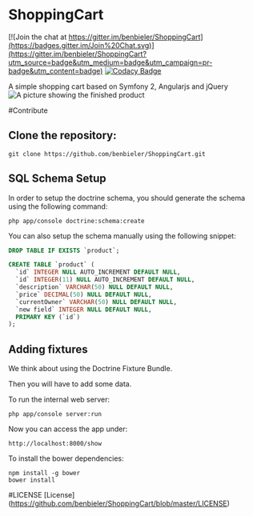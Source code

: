 # ShoppingCart

[![Join the chat at https://gitter.im/benbieler/ShoppingCart](https://badges.gitter.im/Join%20Chat.svg)](https://gitter.im/benbieler/ShoppingCart?utm_source=badge&utm_medium=badge&utm_campaign=pr-badge&utm_content=badge)
[![Codacy Badge](https://www.codacy.com/project/badge/523309ca2c2545bbb0305ec8f7629981)](https://www.codacy.com/app/benjaminbieler2014/ShoppingCart)

A simple shopping cart  based on Symfony 2, Angularjs and jQuery
![A picture showing the finished product](https://github.com/benbieler/ShoppingCart/blob/master/src/ShopBundle/Resources/public/img/ShoppingCart.PNG)

#Contribute
## Clone the repository:
```
git clone https://github.com/benbieler/ShoppingCart.git
```
## SQL Schema Setup

In order to setup the doctrine schema, you should generate the schema using the following command:

    php app/console doctrine:schema:create

You can also setup the schema manually using the following snippet:

```sql
DROP TABLE IF EXISTS `product`;

CREATE TABLE `product` (
  `id` INTEGER NULL AUTO_INCREMENT DEFAULT NULL,
  `id` INTEGER(11) NULL AUTO_INCREMENT DEFAULT NULL,
  `description` VARCHAR(50) NULL DEFAULT NULL,
  `price` DECIMAL(50) NULL DEFAULT NULL,
  `currentOwner` VARCHAR(50) NULL DEFAULT NULL,
  `new field` INTEGER NULL DEFAULT NULL,
  PRIMARY KEY (`id`)
);
```
## Adding fixtures

We think about using the Doctrine Fixture Bundle.

Then you will have to add some data.

To run the internal web server:

```
php app/console server:run
```
Now you can access the app under:
```
http://localhost:8000/show
```

To install the bower dependencies: 
```
npm install -g bower
bower install
```
#LICENSE
[License] (https://github.com/benbieler/ShoppingCart/blob/master/LICENSE)
